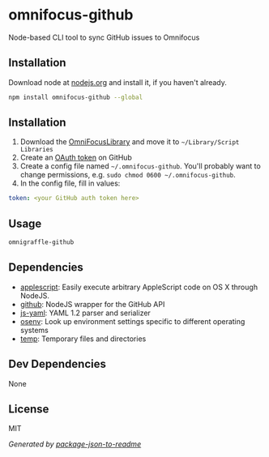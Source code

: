 # omnifocus-github

Node-based CLI tool to sync GitHub issues to Omnifocus

## Installation

Download node at [nodejs.org](http://nodejs.org) and install it, if you haven't already.

```sh
npm install omnifocus-github --global
```
## Installation
1. Download the [OmniFocusLibrary](http://pixelsnatch.com/omnifocus/OmniFocus.scpt) and move it to `~/Library/Script Libraries`
1. Create an [OAuth token](https://help.github.com/articles/creating-an-access-token-for-command-line-use/) on GitHub
1. Create a config file named `~/.omnifocus-github`. You'll probably want to change permissions, e.g. `sudo chmod 0600 ~/.omnifocus-github`.
1. In the config file, fill in values:
```yaml
token: <your GitHub auth token here>
```

## Usage

```sh
omnigraffle-github

```


## Dependencies

- [applescript](): Easily execute arbitrary AppleScript code on OS X through NodeJS.
- [github](https://github.com/mikedeboer/node-github): NodeJS wrapper for the GitHub API
- [js-yaml](https://github.com/nodeca/js-yaml): YAML 1.2 parser and serializer
- [osenv](https://github.com/isaacs/osenv): Look up environment settings specific to different operating systems
- [temp](https://github.com/bruce/node-temp): Temporary files and directories

## Dev Dependencies


None

## License

MIT

_Generated by [package-json-to-readme](https://github.com/zeke/package-json-to-readme)_
